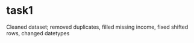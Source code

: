 # task1
Cleaned  dataset; removed duplicates, filled missing income, fixed shifted rows, changed datetypes
